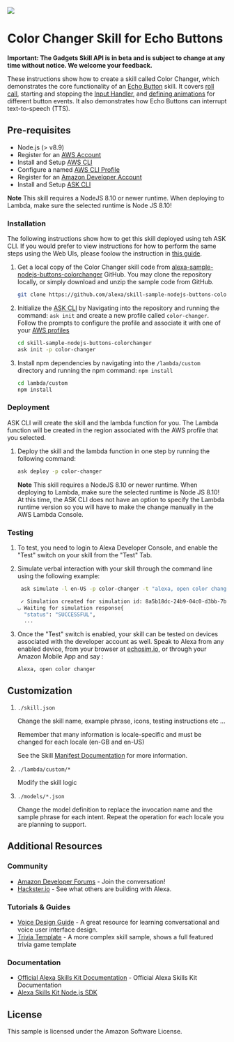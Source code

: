 ![](https://images-na.ssl-images-amazon.com/images/G/01/kindle/dp/2017/4911315144/LP_AG_HERO_BANNER_1334x389.jpg)


# Color Changer Skill for Echo Buttons

**Important: The Gadgets Skill API is in beta and is subject to change at any time without notice. We welcome your feedback.**

These instructions show how to create a skill called Color Changer, which demonstrates the core functionality of an [Echo Button](https://www.amazon.com/Echo-Buttons-Alexa-Gadget-Pack/dp/B072C4KCQH) skill. It covers [roll call](https://developer.amazon.com/docs/gadget-skills/discover-echo-buttons.html#goals), starting and stopping the [Input Handler](https://developer.amazon.com/docs/gadget-skills/receive-echo-button-events.html#flow), and [defining animations](https://developer.amazon.com/docs/gadget-skills/control-echo-buttons.html#animate) for different button events. It also demonstrates how Echo Buttons can interrupt text-to-speech (TTS).


## Pre-requisites

* Node.js (> v8.9)
* Register for an [AWS Account](https://aws.amazon.com/)
* Install and Setup [AWS CLI](https://docs.aws.amazon.com/cli/latest/userguide/installing.html)
* Configure a named [AWS CLI Profile](https://docs.aws.amazon.com/cli/latest/userguide/cli-multiple-profiles.html)  
* Register for an [Amazon Developer Account](https://developer.amazon.com/)
* Install and Setup [ASK CLI](https://developer.amazon.com/docs/smapi/quick-start-alexa-skills-kit-command-line-interface.html)

**Note** This skill requires a NodeJS 8.10 or newer runtime. When deploying to Lambda, make sure the selected runtime is Node JS 8.10!

### Installation

The following instructions show how to get this skill deployed using teh ASK CLI. If you would prefer to view instructions for how to perform the same steps using the Web UIs, please foolow the instruction in [this guide](instructions/3-deployment-web.md).

1. Get a local copy of the Color Changer skill code from [alexa-sample-nodejs-buttons-colorchanger](https://github.com/alexa/skill-sample-nodejs-buttons-colorchanger) GitHub. You may clone the repository locally, or simply download and unzip the sample code from GitHub. 

	```bash
	git clone https://github.com/alexa/skill-sample-nodejs-buttons-colorchanger/
	```

2. Initialize the [ASK CLI](https://developer.amazon.com/docs/smapi/quick-start-alexa-skills-kit-command-line-interface.html) by Navigating into the repository and running the command: `ask init` and create a new profile called `color-changer`. Follow the prompts to configure the profile and associate it with one of your [AWS profiles](https://docs.aws.amazon.com/cli/latest/userguide/cli-multiple-profiles.html)

	```bash
	cd skill-sample-nodejs-buttons-colorchanger
	ask init -p color-changer
	```

3. Install npm dependencies by navigating into the `/lambda/custom` directory and running the npm command: `npm install`

	```bash
	cd lambda/custom
	npm install
	```


### Deployment

ASK CLI will create the skill and the lambda function for you. The Lambda function will be created in the region associated with the AWS profile that you selected.

1. Deploy the skill and the lambda function in one step by running the following command:

	```bash
	ask deploy -p color-changer
	```

	**Note** This skill requires a NodeJS 8.10 or newer runtime. When deploying to Lambda, make sure the selected runtime is Node JS 8.10! At this time, the ASK CLI does not have an option to specify the Lambda runtime version so you will have to make the change manually in the AWS Lambda Console. 

### Testing

1. To test, you need to login to Alexa Developer Console, and enable the "Test" switch on your skill from the "Test" Tab.

2. Simulate verbal interaction with your skill through the command line using the following example:

	```bash
	 ask simulate -l en-US -p color-changer -t "alexa, open color changer"

	 ✓ Simulation created for simulation id: 8a5b18dc-24b9-04c0-d3bb-7b63d9887faf
	◡ Waiting for simulation response{
	  "status": "SUCCESSFUL",
	  ...
	 ```

3. Once the "Test" switch is enabled, your skill can be tested on devices associated with the developer account as well. Speak to Alexa from any enabled device, from your browser at [echosim.io](https://echosim.io/welcome), or through your Amazon Mobile App and say :

	```text
	Alexa, open color changer
	```

## Customization

1. ```./skill.json```

   Change the skill name, example phrase, icons, testing instructions etc ...

   Remember that many information is locale-specific and must be changed for each locale (en-GB and en-US)

   See the Skill [Manifest Documentation](https://developer.amazon.com/docs/smapi/skill-manifest.html) for more information.

2. ```./lambda/custom/*```

   Modify the skill logic

3. ```./models/*.json```

	Change the model definition to replace the invocation name and the sample phrase for each intent.  Repeat the operation for each locale you are planning to support.


## Additional Resources

### Community
* [Amazon Developer Forums](https://forums.developer.amazon.com/spaces/311/gadgets-beta.html) - Join the conversation!
* [Hackster.io](https://www.hackster.io/amazon-alexa) - See what others are building with Alexa.

### Tutorials & Guides
* [Voice Design Guide](https://developer.amazon.com/designing-for-voice/) - A great resource for learning conversational and voice user interface design.
* [Trivia Template](https://github.com/alexa/skill-sample-nodejs-buttons-trivia/) - A more complex skill sample, shows a full featured trivia game template

### Documentation
* [Official Alexa Skills Kit Documentation](https://developer.amazon.com/docs/ask-overviews/build-skills-with-the-alexa-skills-kit.html) - Official Alexa Skills Kit Documentation
* [Alexa Skills Kit Node.js SDK](https://github.com/alexa/alexa-skills-kit-sdk-for-nodejs/)


## License

This sample is licensed under the Amazon Software License.

